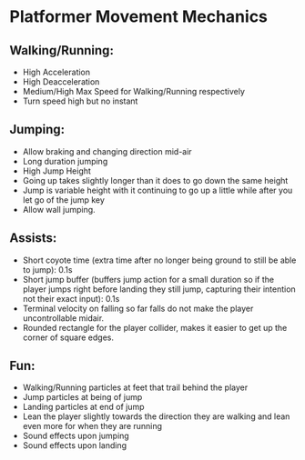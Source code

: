 # Platformer Movement Mechanics
## Walking/Running:
- High Acceleration
- High Deacceleration
- Medium/High Max Speed for Walking/Running respectively
- Turn speed high but no instant
## Jumping:
- Allow braking and changing direction mid-air
- Long duration jumping
- High Jump Height
- Going up takes slightly longer than it does to go down the same height
- Jump is variable height with it continuing to go up a little while after you let go of the jump key
- Allow wall jumping.
## Assists:
- Short coyote time (extra time after no longer being ground to still be able to jump): 0.1s
- Short jump buffer (buffers jump action for a small duration so if the player jumps right before landing they still jump, capturing their intention not their exact input): 0.1s
- Terminal velocity on falling so far falls do not make the player uncontrollable midair.
- Rounded rectangle for the player collider, makes it easier to get up the corner of square edges.
## Fun:
- Walking/Running particles at feet that trail behind the player
- Jump particles at being of jump
- Landing particles at end of jump
- Lean the player slightly towards the direction they are walking and lean even more for when they are running
- Sound effects upon jumping
- Sound effects upon landing